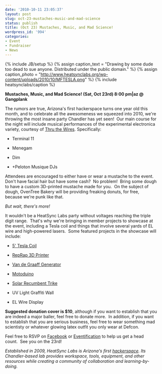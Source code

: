 ```yaml
---
date: '2010-10-11 23:05:37'
layout: post
slug: oct-23-mustaches-music-and-mad-science
status: publish
title: (Oct 23) Mustaches, Music, and Mad Science!
wordpress_id: '994'
categories:
- Event
- Fundraiser
- News
---
```


{% include JB/setup %}
{% assign caption_text = "Drawing by some dude too dead to sue anyone.  Distributed under the public domain." %}
{% assign caption_photo = "http://www.heatsynclabs.org/wp-content/uploads/2010/10/MFTESLA.png" %}
{% include heatsynclabs/caption %}

**Mustaches, Music, and Mad Science! **(Sat, Oct 23rd) 8:00 pm|az @ Gangplank****

The rumors are true, Arizona's first hackerspace turns one year old this month, and to celebrate all the awesomeness we squeezed into 2010, we're throwing the most insane party Chandler has yet seen!  Our main course for the night will include musical performances of the experimental electronica variety, courtesy of [Thru the Wires](http://www.myspace.com/thruthewires).  Specifically:



	
  * Terminal 11

	
  * Menegam

	
  * Dim

	
  * +Peloton Musique DJs


Attendees are encouraged to either have or wear a mustache to the event.  Don't have facial hair but have some cash?  No problem!  Bring some dough to have a custom 3D-printed mustache made for you.  On the subject of dough, OvenTree Bakery will be providing freaking donuts, for free, because we're punk like that.

_But wait, there's more!_

It wouldn't be a HeatSync Labs party without voltages reaching the triple digit range.  That's why we're bringing in member projects to showcase at the event, including a Tesla coil and things that involve several yards of EL wire and high-powered lasers.  Some featured projects in the showcase will include:



	
  * [5' Tesla Coil](http://en.wikipedia.org/wiki/Tesla_coil)

	
  * [RepRap 3D Printer](http://reprap.org/wiki/Main_Page)

	
  * [Van de Graaff Generator](http://en.wikipedia.org/wiki/Van_de_Graaff_generator)

	
  * [Motoduino](http://www.heatsynclabs.org/arduino-motorcycle-motoduino/)

	
  * [Solar Recumbent Trike](http://solartrike.freehostingcloud.com/)

	
  * UV Light Graffiti Wall

	
  * EL Wire Display


**Suggested donation cover is $10**, although if you want to establish that you are indeed a major baller, feel free to donate more.  In addition, if you want to establish that you are serious business, feel free to wear something mad scientisty or whatever glowing latex outfit you only wear at Defcon.

Feel free to RSVP on [Facebook](http://www.facebook.com/#!/event.php?eid=109314745794645) or [Eventification](http://evnt.us/e9r) to help us get a head count.  See you on the 23rd!

_Established in 2009, HeatSync Labs is Arizona's first _[_hackerspace_](http://en.wikipedia.org/wiki/Hackerspace)_. Its Chandler-based lab provides workspace, tools, equipment, and other resources while creating a community of collaboration and learning-by-doing._
